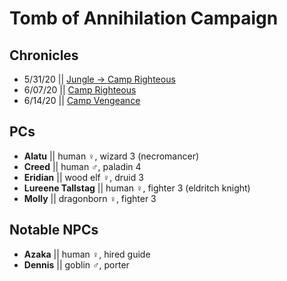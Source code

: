 # Tomb of Annihilation Campaign

## Chronicles

* 5/31/20 \|\| [Jungle → Camp Righteous](https://tafkae.github.io/RPChronicle/ToA_5-31-20)
* 6/07/20 \|\| [Camp Righteous](https://tafkae.github.io/RPChronicle/ToA_6-07-20)
* 6/14/20 \|\| [Camp Vengeance](https://tafkae.github.io/RPChronicle/ToA_6-14-20)

## PCs

* **Alatu** \|\| human ♀, wizard 3 (necromancer)
* **Creed** \|\| human ♂, paladin 4 
* **Eridian** \|\| wood elf ♀, druid 3
* **Lureene Tallstag** \|\| human ♀, fighter 3 (eldritch knight)
* **Molly** \|\| dragonborn ♀, fighter 3

## Notable NPCs

* **Azaka** \|\| human ♀, hired guide
* **Dennis** \|\| goblin ♂, porter